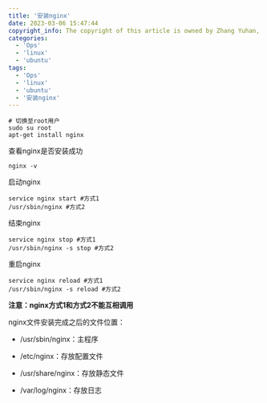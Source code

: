 ```yaml
---
title: '安装nginx'
date: 2023-03-06 15:47:44
copyright_info: The copyright of this article is owned by Zhang Yuhan, and it follows the CC BY-NC-SA 4.0 agreement. For reprinting, please attach the original source link and this statement
categories: 
  - 'Ops'
  - 'linux'
  - 'ubuntu'
tags: 
  - 'Ops'
  - 'linux'
  - 'ubuntu'
  - '安装nginx'
---
```

```shell
# 切换至root用户
sudo su root
apt-get install nginx
```
查看nginx是否安装成功
```shell
nginx -v
```
启动nginx
```shell
service nginx start #方式1
/usr/sbin/nginx #方式2
```
结束nginx
```shell
service nginx stop #方式1
/usr/sbin/nginx -s stop #方式2
```
重启nginx
```shell
service nginx reload #方式1
/usr/sbin/nginx -s reload #方式2
```
**注意：nginx方式1和方式2不能互相调用**

nginx文件安装完成之后的文件位置：

-   /usr/sbin/nginx：主程序
    
-   /etc/nginx：存放配置文件
    
-   /usr/share/nginx：存放静态文件
    
-   /var/log/nginx：存放日志
